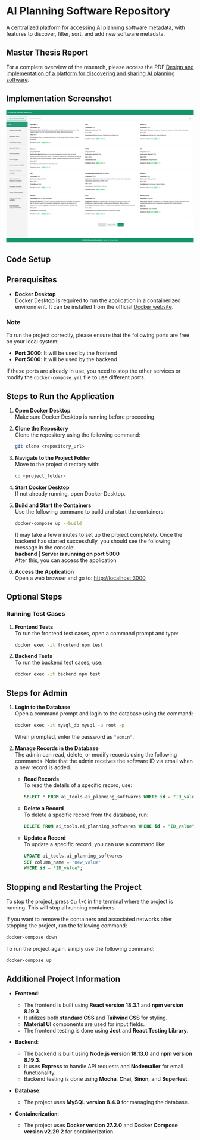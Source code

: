 # AI Planning Software Repository

A centralized platform for accessing AI planning software metadata, with features to discover, filter, sort, and add new software metadata.

## Master Thesis Report
For a complete overview of the research, please access the PDF [Design and implementation of a platform for discovering and sharing AI planning software](https://github.com/imsaurabh1/MasterThesis_Report/blob/main/MasterThesis_SaurabhAdhau.pdf).

## Implementation Screenshot

![Implementation Screenshot](images/ThesisFrontend.png)

## Code Setup

## Prerequisites

- **Docker Desktop**  
  Docker Desktop is required to run the application in a containerized environment. It can be installed from the official [Docker website](https://docs.docker.com/desktop/).

### Note

To run the project correctly, please ensure that the following ports are free on your local system:

- **Port 3000**: It will be used by the frontend 
- **Port 5000**: It will be used by the backend

If these ports are already in use, you need to stop the other services or modify the `docker-compose.yml` file to use different ports.

## Steps to Run the Application

1. **Open Docker Desktop**  
   Make sure Docker Desktop is running before proceeding.

2. **Clone the Repository**  
   Clone the repository using the following command:  
   ```bash
   git clone <repository_url>
   ```

3. **Navigate to the Project Folder**  
   Move to the project directory with:  
   ```bash
   cd <project_folder>
   ```

4. **Start Docker Desktop**  
   If not already running, open Docker Desktop.

5. **Build and Start the Containers**  
   Use the following command to build and start the containers:  
   ```bash
   docker-compose up --build
   ``` 
   It may take a few minutes to set up the project completely. Once the backend has started successfully, you should see the following message in the console:  
   **backend  | Server is running on port 5000**  
   After this, you can access the application

6. **Access the Application**  
   Open a web browser and go to: [http://localhost:3000](http://localhost:3000)

## Optional Steps

### Running Test Cases

1. **Frontend Tests**  
   To run the frontend test cases, open a command prompt and type:  
   ```bash
   docker exec -it frontend npm test
   ```

2. **Backend Tests**  
   To run the backend test cases, use:  
   ```bash
   docker exec -it backend npm test
   ```

## Steps for Admin

1. **Login to the Database**  
   Open a command prompt and login to the database using the command:  
   ```bash
   docker exec -it mysql_db mysql -u root -p
   ```  
   When prompted, enter the password as `"admin"`.

2. **Manage Records in the Database**  
   The admin can read, delete, or modify records using the following commands. Note that the admin receives the software ID via email when a new record is added.

   - **Read Records**  
     To read the details of a specific record, use:  
     ```sql
     SELECT * FROM ai_tools.ai_planning_softwares WHERE id = "ID_value"\G
     ```

   - **Delete a Record**  
     To delete a specific record from the database, run:  
     ```sql
     DELETE FROM ai_tools.ai_planning_softwares WHERE id = "ID_value";
     ```

   - **Update a Record**  
     To update a specific record, you can use a command like:  
     ```sql
     UPDATE ai_tools.ai_planning_softwares
     SET column_name = 'new_value'
     WHERE id = "ID_value";
     ```

## Stopping and Restarting the Project

To stop the project, press `Ctrl+C` in the terminal where the project is running. This will stop all running containers.

If you want to remove the containers and associated networks after stopping the project, run the following command:
```bash
docker-compose down
```
To run the project again, simply use the following command:
```bash
docker-compose up
```


## Additional Project Information

- **Frontend**: 
   - The frontend is built using **React version 18.3.1** and **npm version 8.19.3**.
   - It utilizes both **standard CSS** and **Tailwind CSS** for styling.
   - **Material UI** components are used for input fields.
   - The frontend testing is done using **Jest** and **React Testing Library**.

- **Backend**: 
   - The backend is built using **Node.js version 18.13.0** and **npm version 8.19.3**.
   - It uses **Express** to handle API requests and **Nodemailer** for email functionality.
   - Backend testing is done using **Mocha**, **Chai**, **Sinon**, and **Supertest**.

- **Database**: 
   - The project uses **MySQL version 8.4.0** for managing the database.

- **Containerization**: 
   - The project uses **Docker version 27.2.0** and **Docker Compose version v2.29.2** for containerization.

